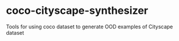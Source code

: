 # coco-cityscape-synthesizer
Tools for using coco dataset to generate OOD examples of Cityscape dataset
